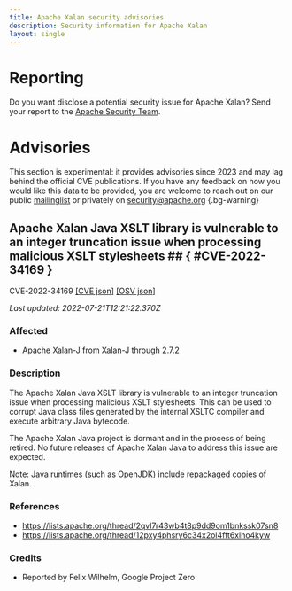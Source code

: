 ```yaml
---
title: Apache Xalan security advisories
description: Security information for Apache Xalan
layout: single
---
```


# Reporting

Do you want disclose a potential security issue for Apache Xalan? Send your report to the [Apache Security Team](mailto:security@apache.org).

# Advisories

This section is experimental: it provides advisories since 2023 and may lag behind the official CVE publications. If you have any feedback on how you would like this data to be provided, you are welcome to reach out on our public [mailinglist](/mailinglist) or privately on [security@apache.org](mailto:security@apache.org)
{.bg-warning}

## Apache Xalan Java XSLT library is vulnerable to an integer truncation issue when processing malicious XSLT stylesheets ## { #CVE-2022-34169 }

CVE-2022-34169 [\[CVE json\]](./CVE-2022-34169.cve.json) [\[OSV json\]](./CVE-2022-34169.osv.json)



_Last updated: 2022-07-21T12:21:22.370Z_

### Affected

* Apache Xalan-J from Xalan-J through 2.7.2


### Description

The Apache Xalan Java XSLT library is vulnerable to an integer truncation issue when processing malicious XSLT stylesheets. This can be used to corrupt Java class files generated by the internal XSLTC compiler and execute arbitrary Java bytecode.

The Apache Xalan Java project is dormant and in the process of being retired. No future releases of Apache Xalan Java to address this issue are expected.

Note: Java runtimes (such as OpenJDK) include repackaged copies of Xalan.

### References
* https://lists.apache.org/thread/2qvl7r43wb4t8p9dd9om1bnkssk07sn8
* https://lists.apache.org/thread/12pxy4phsry6c34x2ol4fft6xlho4kyw


### Credits
* Reported by Felix Wilhelm, Google Project Zero
